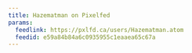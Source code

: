 ```yaml
---
title: Hazematman on Pixelfed
params:
  feedlink: https://pxlfd.ca/users/Hazematman.atom
  feedid: e59a84b84a6c0935955c1eaaea65c67a
---
```

